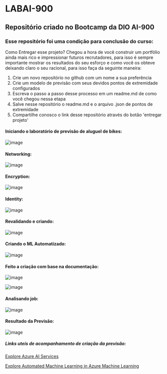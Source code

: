 # LABAI-900
## Repositório criado no Bootcamp da DIO AI-900

### Esse repositório foi uma condição para conclusão do curso:
Como Entregar esse projeto?
Chegou a hora de você construir um portfólio ainda mais rico e impressionar futuros recrutadores, para isso é sempre importante mostrar os resultados do seu esforço e como você os obteve deixando claro o seu racional, para isso faça da seguinte maneira:

1. Crie um novo repositório no github com um nome a sua preferência
2. Crie um modelo de previsão com seus devidos pontos de extremidade configurados
3. Escreva o passo a passo desse processo em um readme.md de como você chegou nessa etapa
4. Salve nesse repositório o readme.md e o arquivo .json de pontos de extremidade
5. Compartilhe conosco o link desse repositório através do botão 'entregar projeto'

#### Iniciando o laboratório de previsão de aluguel de bikes:

![image](https://github.com/B4rry4ll3n/LABAI-900/assets/86421873/46c3bf95-1a4c-4c34-bc46-6dd526b4a990)

#### Networking:

![image](https://github.com/B4rry4ll3n/LABAI-900/assets/86421873/d6128852-a2db-47d8-b41c-30b50861a369)

#### Encryption:

![image](https://github.com/B4rry4ll3n/LABAI-900/assets/86421873/39d205c2-3e2a-42e5-a9b7-a8a4f4d7e202)

#### Identity:

![image](https://github.com/B4rry4ll3n/LABAI-900/assets/86421873/f84afbb6-6581-4be0-9e4d-c4dc45631138)

#### Revalidando e criando:

![image](https://github.com/B4rry4ll3n/LABAI-900/assets/86421873/936481d3-c93c-48b0-9481-50a87911f8d9)

#### Criando o ML Automatizado:

![image](https://github.com/B4rry4ll3n/LABAI-900/assets/86421873/4a37975e-e7a4-421e-b29b-520b2138cb7e)

#### Feito a criação com base na documentação:

![image](https://github.com/B4rry4ll3n/LABAI-900/assets/86421873/8dd0f256-67e7-47ca-9c67-6032fb100412)

![image](https://github.com/B4rry4ll3n/LABAI-900/assets/86421873/36e7d070-d1e8-4685-bbe4-76361e53714c)

#### Analisando job:

![image](https://github.com/B4rry4ll3n/LABAI-900/assets/86421873/59d22416-0b26-4428-94d4-22f4616fd387)

#### Resultado da Previsão:

![image](https://github.com/B4rry4ll3n/LABAI-900/assets/86421873/cbc018a3-6a85-411e-9b0e-5370df5735ac)




##### Links uteis de acompanhamento de criação da previsão:

<a href = "https://microsoftlearning.github.io/mslearn-ai-fundamentals/Instructions/Labs/02-content-safety.html
">Explore Azure AI Services </a>

<a href = "https://microsoftlearning.github.io/mslearn-ai-fundamentals/Instructions/Labs/01-machine-learning.html">Explore Automated Machine Learning in Azure Machine Learning</a>








